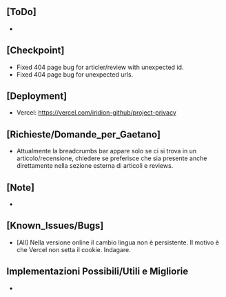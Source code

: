 ## [ToDo]
- 
## [Checkpoint]
- Fixed 404 page bug for articler/review with unexpected id.
- Fixed 404 page bug for unexpected urls.
## [Deployment]
- Vercel: https://vercel.com/iridion-github/project-privacy
## [Richieste/Domande_per_Gaetano]
- Attualmente la breadcrumbs bar appare solo se ci si trova in un articolo/recensione, chiedere se preferisce che sia presente anche direttamente nella sezione esterna di articoli e reviews.
## [Note]
- 
## [Known_Issues/Bugs]
- [All] Nella versione online il cambio lingua non è persistente. Il motivo è che Vercel non setta il cookie. Indagare.
## Implementazioni Possibili/Utili e Migliorie
- 